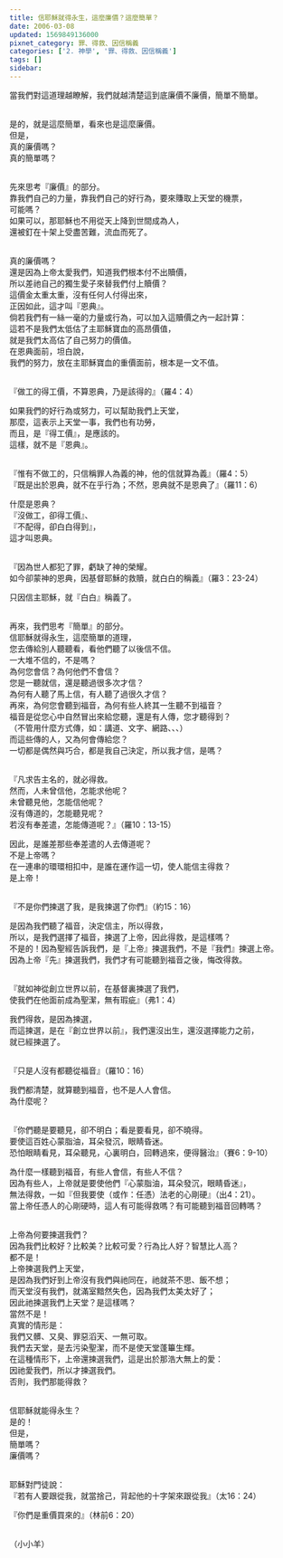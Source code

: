 ```yaml
---
title: 信耶穌就得永生，這麼廉價？這麼簡單？
date: 2006-03-08
updated: 1569849136000
pixnet_category: 罪、得救、因信稱義
categories: ['2. 神學', '罪、得救、因信稱義']
tags: []
sidebar: 
---
```


<p>當我們對這道理越瞭解，我們就越清楚這到底廉價不廉價，簡單不簡單。</p>
<p><br/>
是的，就是這麼簡單，看來也是這麼廉價。<br/>
但是，<br/>
真的廉價嗎？<br/>
真的簡單嗎？</p>
<p><br/>
先來思考『廉價』的部分。<br/>
靠我們自己的力量，靠我們自己的好行為，要來賺取上天堂的機票，<br/>
可能嗎？<br/>
如果可以，那耶穌也不用從天上降到世間成為人，<br/>
還被釘在十架上受盡苦難，流血而死了。</p>
<p><br/>
真的廉價嗎？<br/>
還是因為上帝太愛我們，知道我們根本付不出贖價，<br/>
所以差祂自己的獨生愛子來替我們付上贖價？<br/>
這價金太重太重，沒有任何人付得出來，<br/>
正因如此，這才叫『恩典』。<br/>
倘若我們有一絲一毫的力量或行為，可以加入這贖價之內一起計算：<br/>
這若不是我們太低估了主耶穌寶血的高昂價值，<br/>
就是我們太高估了自己努力的價值。<br/>
在恩典面前，坦白說，<br/>
我們的努力，放在主耶穌寶血的重價面前，根本是一文不值。</p>
<p><br/>
『做工的得工價，不算恩典，乃是該得的』（羅4：4）</p>
<p>如果我們的好行為或努力，可以幫助我們上天堂，<br/>
那麼，這表示上天堂一事，我們也有功勞，<br/>
而且，是『得工價』，是應該的。<br/>
這樣，就不是『恩典』。</p>
<p><br/>
『惟有不做工的，只信稱罪人為義的神，他的信就算為義』（羅4：5）<br/>
『既是出於恩典，就不在乎行為；不然，恩典就不是恩典了』（羅11：6）</p>
<p>什麼是恩典？<br/>
『沒做工，卻得工價』、<br/>
『不配得，卻白白得到』，<br/>
這才叫恩典。</p>
<p><br/>
『因為世人都犯了罪，虧缺了神的榮耀。<br/>
如今卻蒙神的恩典，因基督耶穌的救贖，就白白的稱義』（羅3：23-24）</p>
<p>只因信主耶穌，就『白白』稱義了。</p>
<p><br/>
再來，我們思考『簡單』的部分。<br/>
信耶穌就得永生，這麼簡單的道理，<br/>
您去傳給別人聽聽看，看他們聽了以後信不信。<br/>
一大堆不信的，不是嗎？<br/>
為何您會信？為何他們不會信？<br/>
您是一聽就信，還是聽過很多次才信？<br/>
為何有人聽了馬上信，有人聽了過很久才信？<br/>
再來，為何您會聽到福音，為何有些人終其一生聽不到福音？<br/>
福音是從您心中自然冒出來給您聽，還是有人傳，您才聽得到？<br/>
（不管用什麼方式傳，如：講道、文字、網路、、、）<br/>
而這些傳的人，又為何會傳給您？<br/>
一切都是偶然與巧合，都是我自己決定，所以我才信，是嗎？</p>
<p><br/>
『凡求告主名的，就必得救。<br/>
然而，人未曾信他，怎能求他呢？<br/>
未曾聽見他，怎能信他呢？<br/>
沒有傳道的，怎能聽見呢？<br/>
若沒有奉差遣，怎能傳道呢？』（羅10：13-15）</p>
<p>因此，是誰差那些奉差遣的人去傳道呢？<br/>
不是上帝嗎？<br/>
在一連串的環環相扣中，是誰在運作這一切，使人能信主得救？<br/>
是上帝！</p>
<p><br/>
『不是你們揀選了我，是我揀選了你們』（約15：16）</p>
<p>是因為我們聽了福音，決定信主，所以得救，<br/>
所以，是我們選擇了福音，揀選了上帝，因此得救，是這樣嗎？<br/>
不是的！因為聖經告訴我們，是『上帝』揀選我們，不是『我們』揀選上帝。<br/>
因為上帝『先』揀選我們，我們才有可能聽到福音之後，悔改得救。</p>
<p><br/>
『就如神從創立世界以前，在基督裏揀選了我們，<br/>
使我們在他面前成為聖潔，無有瑕疵』（弗1：4）</p>
<p>我們得救，是因為揀選，<br/>
而這揀選，是在『創立世界以前』，我們還沒出生，還沒選擇能力之前，<br/>
就已經揀選了。</p>
<p><br/>
『只是人沒有都聽從福音』（羅10：16）</p>
<p>我們都清楚，就算聽到福音，也不是人人會信。<br/>
為什麼呢？</p>
<p><br/>
『你們聽是要聽見，卻不明白；看是要看見，卻不曉得。<br/>
要使這百姓心蒙脂油，耳朵發沉，眼睛昏迷。<br/>
恐怕眼睛看見，耳朵聽見，心裏明白，回轉過來，便得醫治』（賽6：9-10）</p>
<p>為什麼一樣聽到福音，有些人會信，有些人不信？<br/>
因為有些人，上帝就是要使他們『心蒙脂油，耳朵發沉，眼睛昏迷』，<br/>
無法得救，一如『但我要使（或作：任憑）法老的心剛硬』（出4：21）。<br/>
當上帝任憑人的心剛硬時，這人有可能得救嗎？有可能聽到福音回轉嗎？</p>
<p><br/>
上帝為何要揀選我們？<br/>
因為我們比較好？比較美？比較可愛？行為比人好？智慧比人高？<br/>
都不是！<br/>
上帝揀選我們上天堂，<br/>
是因為我們好到上帝沒有我們與祂同在，祂就茶不思、飯不想；<br/>
而天堂沒有我們，就滿室黯然失色，因為我們太美太好了；<br/>
因此祂揀選我們上天堂？是這樣嗎？<br/>
當然不是！<br/>
真實的情形是：<br/>
我們又髒、又臭、罪惡滔天、一無可取。<br/>
我們去天堂，是去污染聖潔，而不是使天堂蓬篳生輝。<br/>
在這種情形下，上帝還揀選我們，這是出於那浩大無上的愛：<br/>
因祂愛我們，所以才揀選我們。<br/>
否則，我們那能得救？</p>
<p><br/>
信耶穌就能得永生？<br/>
是的！<br/>
但是，<br/>
簡單嗎？<br/>
廉價嗎？</p>
<p><br/>
耶穌對門徒說：<br/>
『若有人要跟從我，就當捨己，背起他的十字架來跟從我』（太16：24）</p>
<p>『你們是重價買來的』（林前6：20）</p>
<p><br/>
（小小羊）</p>
